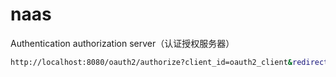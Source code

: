 # naas
Authentication authorization server（认证授权服务器）

```bash
http://localhost:8080/oauth2/authorize?client_id=oauth2_client&redirect_uri=http://localhost/callback&response_type=code&state=somestate&scope=read_write
```